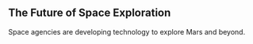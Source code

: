 ## The Future of Space Exploration

Space agencies are developing technology to explore Mars and beyond.
